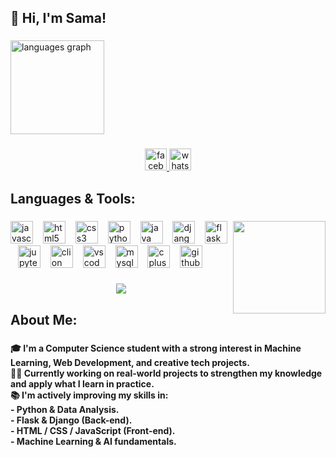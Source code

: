 <h2 align="left">👋 Hi, I'm Sama!</h2>

###

<div align="left">
  <img src="https://github-readme-stats.vercel.app/api/top-langs?username=Sam-Gyu&locale=en&hide_title=false&layout=compact&card_width=320&langs_count=5&theme=dracula&hide_border=false&order=2" height="150" alt="languages graph"  />
</div>

###

<div align="center">
  <a href="https://www.facebook.com/share/15hvit5Lz6/?mibextid=qi2Omg" target="_blank">
  <img src="https://img.shields.io/static/v1?message=Facebook&logo=facebook&label=&color=1877F2&logoColor=white&labelColor=&style=for-the-badge" height="35" alt="facebook logo" />
</a>
  <a href="https://wa.me/01503355287" target="_blank">
  <img src="https://img.shields.io/static/v1?message=Whatsapp&logo=whatsapp&label=&color=25D366&logoColor=white&labelColor=&style=for-the-badge" height="35" alt="whatsapp logo" />
</a>
</div>

###

<h2 align="left">Languages & Tools:</h2>

###

<img align="right" height="148" src="https://media.tenor.com/EDavV_gt4DYAAAAM/bandori-bang-dream.gif"  />

###

<div align="left">
  <img src="https://cdn.jsdelivr.net/gh/devicons/devicon/icons/javascript/javascript-plain.svg" height="36" alt="javascript logo"  />
  <img width="8" />
  <img src="https://cdn.jsdelivr.net/gh/devicons/devicon/icons/html5/html5-original.svg" height="36" alt="html5 logo"  />
  <img width="8" />
  <img src="https://cdn.jsdelivr.net/gh/devicons/devicon/icons/css3/css3-original.svg" height="36" alt="css3 logo"  />
  <img width="8" />
  <img src="https://cdn.jsdelivr.net/gh/devicons/devicon/icons/python/python-original.svg" height="36" alt="python logo"  />
  <img width="8" />
  <img src="https://cdn.jsdelivr.net/gh/devicons/devicon/icons/java/java-original.svg" height="36" alt="java logo"  />
  <img width="8" />
  <img src="https://cdn.jsdelivr.net/gh/devicons/devicon/icons/django/django-plain.svg" height="36" alt="django logo"  />
  <img width="8" />
  <img src="https://cdn.jsdelivr.net/gh/devicons/devicon/icons/flask/flask-original.svg" height="36" alt="flask logo"  />
  <img width="8" />
  <img src="https://cdn.jsdelivr.net/gh/devicons/devicon/icons/jupyter/jupyter-original.svg" height="36" alt="jupyter logo"  />
  <img width="8" />
  <img src="https://cdn.jsdelivr.net/gh/devicons/devicon/icons/clion/clion-original.svg" height="36" alt="clion logo"  />
  <img width="8" />
  <img src="https://cdn.jsdelivr.net/gh/devicons/devicon/icons/vscode/vscode-original.svg" height="36" alt="vscode logo"  />
  <img width="8" />
  <img src="https://cdn.jsdelivr.net/gh/devicons/devicon/icons/mysql/mysql-original.svg" height="36" alt="mysql logo"  />
  <img width="8" />
  <img src="https://cdn.jsdelivr.net/gh/devicons/devicon/icons/cplusplus/cplusplus-original.svg" height="36" alt="cplusplus logo"  />
  <img width="8" />
  <img src="https://cdn.jsdelivr.net/gh/devicons/devicon/icons/github/github-original.svg" height="36" alt="github logo"  />
</div>

###

<div align="center">
  <img src="https://visitor-badge.laobi.icu/badge?page_id=Sam-Gyu.Sam-Gyu&"  />
</div>

###

<h2 align="left">About Me:</h2>

###

<h4 align="left">🎓  I'm a Computer Science student with a strong interest in Machine Learning, Web Development, and creative tech projects. <br>👩‍💻  Currently working on real-world projects to strengthen my knowledge and apply what I learn in practice.<br>📚 I'm actively improving my skills in:<br>- Python & Data Analysis.<br>- Flask & Django (Back-end).<br>- HTML / CSS / JavaScript (Front-end).<br>- Machine Learning & AI fundamentals.</h4>

###

